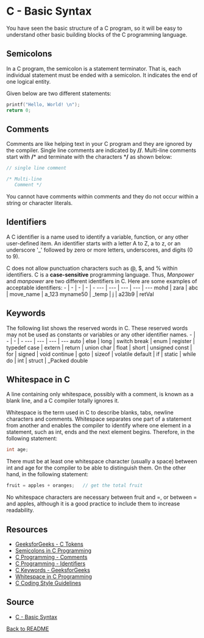 # C - Basic Syntax

You have seen the basic structure of a C program, so it will be easy to understand other basic building blocks of the C programming language.

## Semicolons

In a C program, the semicolon is a statement terminator. That is, each individual statement must be ended with a semicolon. It indicates the end of one logical entity.

Given below are two different statements:

```c
printf("Hello, World! \n");
return 0;
```

## Comments

Comments are like helping text in your C program and they are ignored by the compiler. Single line comments are indicated by **//**.  Multi-line comments start with **/*** and terminate with the characters ***/** as shown below:

```c
// single line comment

/* Multi-line
   Comment */
```

You cannot have comments within comments and they do not occur within a string or character literals.

## Identifiers

A C identifier is a name used to identify a variable, function, or any other user-defined item. An identifier starts with a letter A to Z, a to z, or an underscore '_' followed by zero or more letters, underscores, and digits (0 to 9).

C does not allow punctuation characters such as @, $, and % within identifiers. C is a **case-sensitive** programming language. Thus, _Manpower_ and _manpower_ are two different identifiers in C. Here are some examples of acceptable identifiers:
 \- | - | - | - | - 
--- | --- | --- | --- | ---
mohd | zara | abc | move_name | a_123
myname50 | _temp | j | a23b9 | retVal

## Keywords

The following list shows the reserved words in C. These reserved words may not be used as constants or variables or any other identifier names.
 \- | - | - | - 
--- | --- | --- | ---
auto | else | long | switch 
break | enum | register | typedef 
case | extern | return | union 
char | float | short | unsigned 
const | for | signed | void 
continue | goto | sizeof | volatile 
default | if | static | while 
do | int | struct | _Packed 
double

## Whitespace in C

A line containing only whitespace, possibly with a comment, is known as a blank line, and a C compiler totally ignores it.

Whitespace is the term used in C to describe blanks, tabs, newline characters and comments. Whitespace separates one part of a statement from another and enables the compiler to identify where one element in a statement, such as int, ends and the next element begins. Therefore, in the following statement:

```c
int age;
```

There must be at least one whitespace character (usually a space) between int and age for the compiler to be able to distinguish them. On the other hand, in the following statement:

```c
fruit = apples + oranges;   // get the total fruit
```

No whitespace characters are necessary between fruit and =, or between = and apples, although it is a good practice to include them to increase readability.

## Resources

- [GeeksforGeeks - C Tokens](https://www.geeksforgeeks.org/tokens-in-c)
- [Semicolons in C Programming](https://www.learn-c.org/semicolons-in-c)
- [C Programming - Comments](https://www.learn-c.org/comments)
- [C Programming - Identifiers](https://www.learn-c.org/identifiers)
- [C Keywords - GeeksforGeeks](https://www.geeksforgeeks.org/c-keywords/)
- [Whitespace in C Programming](https://www.programiz.com/c-programming/c-formatting)
- [C Coding Style Guidelines](https://users.ece.cmu.edu/~eno/coding/CCodingStandard.html)

## Source

- [C - Basic Syntax](https://www.tutorialspoint.com/cprogramming/c_basic_syntax.htm)

[Back to README](README.md)